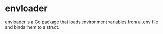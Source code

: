 # envloader
envloader is a Go package that loads environment variables from a .env file and binds them to a struct.
